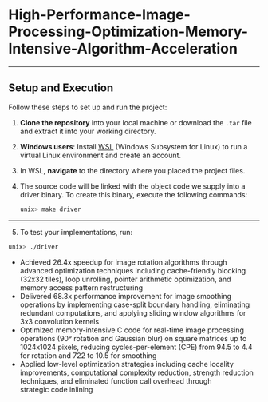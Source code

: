 # High-Performance-Image-Processing-Optimization-Memory-Intensive-Algorithm-Acceleration
---
## Setup and Execution

Follow these steps to set up and run the project:

1. **Clone the repository** into your local machine or download the `.tar` file and extract it into your working directory.  
2. **Windows users**: Install [WSL](https://learn.microsoft.com/en-us/windows/wsl/install) (Windows Subsystem for Linux) to run a virtual Linux environment and create an account.  
3. In WSL, **navigate** to the directory where you placed the project files.  
4. The source code will be linked with the object code we supply into a driver binary. To create this binary, execute the following commands:

   ```bash
   unix> make driver
---
5. To test your implementations, run:
```bash
unix> ./driver
```
- Achieved 26.4x speedup for image rotation algorithms through advanced optimization techniques including cache-friendly blocking (32x32 tiles), loop unrolling, pointer arithmetic optimization, and memory access pattern restructuring
- Delivered 68.3x performance improvement for image smoothing operations by implementing case-split boundary handling, eliminating redundant computations, and applying sliding window algorithms for 3x3 convolution kernels
- Optimized memory-intensive C code for real-time image processing operations (90° rotation and Gaussian blur) on square matrices up to 1024x1024 pixels, reducing cycles-per-element (CPE) from 94.5 to 4.4 for rotation and 722 to 10.5 for smoothing
- Applied low-level optimization strategies including cache locality improvements, computational complexity reduction, strength reduction techniques, and eliminated function call overhead through strategic code inlining
